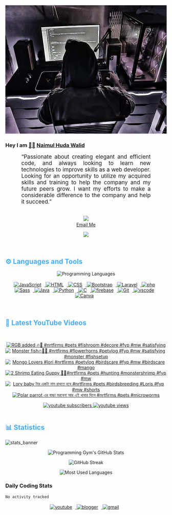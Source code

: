 <!-- ![github_cover_banner](https://www.digitalsolutionservices.com/img/services/web%20development.gif)-->

<div align="center" style="display:block;">
    <img height="400px" width="100%" alt="github cover banner" src="https://raw.githubusercontent.com/NaimulHudaWalid/NaimulHudaWalid/main/272276268_3114779035434264_920860974401480824_n.jpg"/> 
</div>

### Hey I am [👨🏻‍][facebook] [Naimul Huda Walid][youtube]



<p align:"center" style="text-align: justify; margin: 0 50px; font-size: 17px;" >
   “Passionate about creating elegant and efficient code, and always looking to learn new technologies to improve skills as a web developer. Looking for an opportunity to utilize my acquired skills and training to help the company and my future peers grow. I want my efforts to make a considerable difference to the company and help it succeed.”
<br>
<br>
<div align="center">

![](https://visitor-badge.glitch.me/badge?page_id=NaimulHudaWalid)
    <br />
[Email Me](mailto:dev.naimulhuda@gmail.com)
</div>
</p>
<!-- Typing SVG by DenverCoder1 - https://github.com/DenverCoder1/readme-typing-svg -->
<p align="center">
<!--   <a href="https://github.com/DenverCoder1/readme-typing-svg"> -->
    <img src="https://readme-typing-svg.herokuapp.com?color=E22FE4&width=380&height=45&lines=Open-Source+Enthusiast;Learning+In+Public;Empowering+Others;Nice+To+Meet+You+...&center=true"></a>

</p>
<br>
<!-- Languages and Tools -->

<h2 style="color: #44AEFB">⚙️ Languages and Tools</h2>
<div align="center" style="display:block;">
    <img width="100px" alt="Programming Languages" src="https://user-images.githubusercontent.com/78341798/194531121-47b0119a-ce00-439d-b586-125f86acb098.png"/> 
</div>
<br>   
<!-- Icons Resources -->
<!-- https://devicon.dev/ -->
<!-- https://cdn.jsdelivr.net/npm/simple-icons@v3/icons/ -->
<div align="center">
  <a href="https://developer.mozilla.org/en-US/docs/Web/JavaScript" target="_blank" rel="noreferrer">
      <img  alt="JavaScript" height="50px" style="padding-right:10px;" src="https://cdn.jsdelivr.net/gh/devicons/devicon/icons/javascript/javascript-plain.svg"/>
  </a>
  
 
  <a href="https://developer.mozilla.org/en-US/docs/Web/HTML" target="_blank" rel="noreferrer">
      <img  alt="HTML" height="50px" style="padding-right:10px;" src="https://cdn.jsdelivr.net/gh/devicons/devicon/icons/html5/html5-original.svg"/>
  </a>
  <a href="https://developer.mozilla.org/en-US/docs/Web/CSS" target="_blank" rel="noreferrer">
      <img  alt="CSS" height="50px" style="padding-right:10px;" src="https://cdn.jsdelivr.net/gh/devicons/devicon/icons/css3/css3-original.svg"/>
  </a>
  <a href="https://getbootstrap.com/" target="_blank" rel="noreferrer">
      <img  alt="Bootstrap" height="50px" style="padding-right:10px;" src="https://cdn.jsdelivr.net/gh/devicons/devicon/icons/bootstrap/bootstrap-original.svg"/>
  </a> 
  <a href="https://laravel.com/" target="_blank" rel="noreferrer">
      <img  alt="Laravel" height="50px" style="padding-right:10px;" src="https://cdn.jsdelivr.net/gh/devicons/devicon/icons/laravel/laravel-plain.svg"/>
  </a>
  <a href="https://www.php.net/" target="_blank" rel="noreferrer">
      <img  alt="php" height="50px" style="padding-right:10px;" src="https://cdn.jsdelivr.net/gh/devicons/devicon/icons/php/php-original.svg"/>
  </a>
  <a href="https://sass-lang.com/" target="_blank" rel="noreferrer">
      <img  alt="Sass" height="50px" style="padding-right:10px;" src="https://cdn.jsdelivr.net/gh/devicons/devicon/icons/sass/sass-original.svg"/>
  </a>
  <a href="https://www.java.com/en/" target="_blank" rel="noreferrer">
      <img  alt="Java" height="50px" style="padding-right:10px;" src="https://cdn.jsdelivr.net/gh/devicons/devicon/icons/java/java-original.svg"/>
  </a>    
  <a href="https://www.python.org/" target="_blank" rel="noreferrer">
      <img  alt="Python" height="50px" style="padding-right:10px;" src="https://cdn.jsdelivr.net/gh/devicons/devicon/icons/python/python-original.svg"/>
  </a>
  <a href="https://www.cprogramming.com/" target="_blank" rel="noreferrer">
      <img  alt="C" height="50px" style="padding-right:10px;" src="https://cdn.jsdelivr.net/gh/devicons/devicon/icons/c/c-original.svg"/>
  </a>
  
  <a href="https://firebase.google.com/" target="_blank" rel="noreferrer">
      <img  alt="firebase" height="50px" style="padding-right:10px;" src="https://cdn.jsdelivr.net/gh/devicons/devicon/icons/firebase/firebase-plain.svg"/>
  </a>
 
  <a href="https://git-scm.com/" target="_blank" rel="noreferrer">
      <img  alt="Git" height="50px" style="padding-right:10px;" src="https://cdn.jsdelivr.net/gh/devicons/devicon/icons/git/git-original.svg"/>
  </a>
  
  <a href="https://code.visualstudio.com/" target="_blank" rel="noreferrer">
      <img  alt="vscode" height="50px" style="padding-right:10px;"src="https://cdn.jsdelivr.net/gh/devicons/devicon/icons/vscode/vscode-original.svg"/>
  </a>
  <a href="https://www.canva.com/" target="_blank" rel="noreferrer">
      <img  alt="Canva" height="50px" style="padding-right:10px;" src="https://cdn.jsdelivr.net/gh/devicons/devicon/icons/canva/canva-original.svg"/> 
  </a>
</div>
<br>
<br>

<!-- Latest YouTube Videos -->

<h2 style="color: #44AEFB">🎦 Latest YouTube Videos</h2>
<br />

<!-- Resource/Reference: https://github.com/DenverCoder1/github-readme-youtube-cards -->
<div class="youtube videos cards" align="center">

<!-- BEGIN YOUTUBE-CARDS -->
[![RGB added 🔥💯 #nrtfirms #pets #fishroom #decore #fyp #mw #satisfying](https://ytcards.demolab.com/?id=oMZsHs_W5FI&title=RGB+added+%F0%9F%94%A5%F0%9F%92%AF+%23nrtfirms+%23pets+%23fishroom+%23decore+%23fyp+%23mw+%23satisfying&lang=en&timestamp=1720624030&background_color=%230d1117&title_color=%23ffffff&stats_color=%23dedede&max_title_lines=1&width=250&border_radius=5 "RGB added 🔥💯 #nrtfirms #pets #fishroom #decore #fyp #mw #satisfying")](https://www.youtube.com/watch?v=oMZsHs_W5FI)
[![Monster fish🔥💯🖤 #nrtfirms #flowerhorns #petvlog #fyp #mw #satisfying #monster #fishsetup](https://ytcards.demolab.com/?id=Jn-aABwu_CE&title=Monster+fish%F0%9F%94%A5%F0%9F%92%AF%F0%9F%96%A4+%23nrtfirms+%23flowerhorns+%23petvlog+%23fyp+%23mw+%23satisfying+%23monster+%23fishsetup&lang=en&timestamp=1720593350&background_color=%230d1117&title_color=%23ffffff&stats_color=%23dedede&max_title_lines=1&width=250&border_radius=5 "Monster fish🔥💯🖤 #nrtfirms #flowerhorns #petvlog #fyp #mw #satisfying #monster #fishsetup")](https://www.youtube.com/watch?v=Jn-aABwu_CE)
[![Mongo Lovers #lori #nrtfirms #petvlog #birdscare #fyp #mw #birdscare #mango](https://ytcards.demolab.com/?id=Ju5M2B5Hti4&title=Mongo+Lovers+%23lori+%23nrtfirms+%23petvlog+%23birdscare+%23fyp+%23mw+%23birdscare+%23mango&lang=en&timestamp=1720513760&background_color=%230d1117&title_color=%23ffffff&stats_color=%23dedede&max_title_lines=1&width=250&border_radius=5 "Mongo Lovers #lori #nrtfirms #petvlog #birdscare #fyp #mw #birdscare #mango")](https://www.youtube.com/watch?v=Ju5M2B5Hti4)
[![2 Shrimp Eating Guppy 🥺🔥#nrtfirms #pets #hunting #monstershrimp #fyp #mw](https://ytcards.demolab.com/?id=KThQpOTiqm4&title=2+Shrimp+Eating+Guppy+%F0%9F%A5%BA%F0%9F%94%A5%23nrtfirms+%23pets+%23hunting+%23monstershrimp+%23fyp+%23mw&lang=en&timestamp=1720466263&background_color=%230d1117&title_color=%23ffffff&stats_color=%23dedede&max_title_lines=1&width=250&border_radius=5 "2 Shrimp Eating Guppy 🥺🔥#nrtfirms #pets #hunting #monstershrimp #fyp #mw")](https://www.youtube.com/watch?v=KThQpOTiqm4)
[![Lory baby টার একটা নাম রাখতে হবে #nrtfirms #pets #birdsbreeding #Loris #fyp #mw #shorts](https://ytcards.demolab.com/?id=nbBn98EOOO4&title=Lory+baby+%E0%A6%9F%E0%A6%BE%E0%A6%B0+%E0%A6%8F%E0%A6%95%E0%A6%9F%E0%A6%BE+%E0%A6%A8%E0%A6%BE%E0%A6%AE+%E0%A6%B0%E0%A6%BE%E0%A6%96%E0%A6%A4%E0%A7%87+%E0%A6%B9%E0%A6%AC%E0%A7%87+%23nrtfirms+%23pets+%23birdsbreeding+%23Loris+%23fyp+%23mw+%23shorts&lang=en&timestamp=1720352516&background_color=%230d1117&title_color=%23ffffff&stats_color=%23dedede&max_title_lines=1&width=250&border_radius=5 "Lory baby টার একটা নাম রাখতে হবে #nrtfirms #pets #birdsbreeding #Loris #fyp #mw #shorts")](https://www.youtube.com/watch?v=nbBn98EOOO4)
[![Polar parrot এর বাচ্চা মরবেনা আর এই খাবার দিলে #nrtfirms #pets #microworms](https://ytcards.demolab.com/?id=TBfIxnlrgPc&title=Polar+parrot+%E0%A6%8F%E0%A6%B0+%E0%A6%AC%E0%A6%BE%E0%A6%9A%E0%A7%8D%E0%A6%9A%E0%A6%BE+%E0%A6%AE%E0%A6%B0%E0%A6%AC%E0%A7%87%E0%A6%A8%E0%A6%BE+%E0%A6%86%E0%A6%B0+%E0%A6%8F%E0%A6%87+%E0%A6%96%E0%A6%BE%E0%A6%AC%E0%A6%BE%E0%A6%B0+%E0%A6%A6%E0%A6%BF%E0%A6%B2%E0%A7%87+%23nrtfirms+%23pets+%23microworms&lang=en&timestamp=1720275226&background_color=%230d1117&title_color=%23ffffff&stats_color=%23dedede&max_title_lines=1&width=250&border_radius=5 "Polar parrot এর বাচ্চা মরবেনা আর এই খাবার দিলে #nrtfirms #pets #microworms")](https://www.youtube.com/watch?v=TBfIxnlrgPc)
<!-- END YOUTUBE-CARDS -->
</div>

<!-- Begin Youtube Buttons -->
<!-- Resource/Reference:  https://github.com/DenverCoder1/custom-icon-badges -->
<div class="youtube buttons" align="center">
    <a href="https://www.youtube.com/channel/UCa3YaFwzSII0kKg3Nads2dQ"  target="_blank">
        <img alt="youtube subscribers" src="https://img.shields.io/youtube/channel/subscribers/UCa3YaFwzSII0kKg3Nads2dQ?logo=youtube&logoColor=red&style=for-the-badge"/>
    </a> 
    <a href="https://www.youtube.com/channel/UCa3YaFwzSII0kKg3Nads2dQ"  target="_blank">
        <img alt="youtube views" src="https://custom-icon-badges.demolab.com/youtube/channel/views/UCa3YaFwzSII0kKg3Nads2dQ?color=%23E05D44&logo=eye&logoColor=white&style=for-the-badge&labelColor=#555555"/>
    </a> 
</div>
<br>
<!-- End Youtube Buttons -->

<!-- Statistics -->

<h2 style="color: #44AEFB">📊 Statistics</h2>

![stats_banner](https://user-images.githubusercontent.com/78341798/194534778-d662496c-ae00-4e8d-ae9b-b90912054e7f.gif)

<!-- Begin Stats Cards -->
<!-- Resources:  -->
<!-- Github & Languages Stats: https://github.com/naimul15-12090/github-readme-stats --> 
<!-- Streak Stats: https://github.com/denvercoder1/github-readme-streak-stats -->
<!-- Change the value after ?username= to your GitHub username. -->
<div class="stats" align="center">

![Programming Gym's GitHub Stats](https://github-readme-stats.vercel.app/api?username=NaimulHudaWalid&hide=stars&count_private=true&show_icons=true&theme=algolia&border_radius=20)

![GitHub Streak](https://streak-stats.demolab.com?user=NaimulHudaWalid&count_private=true&theme=algolia&border_radius=22)

![Most Used Languages](https://github-readme-stats.vercel.app/api/top-langs/?username=NaimulHudaWalid&langs_count=8&layout=compact&show_icons=true&theme=algolia&border_radius=20)
    
<!-- ![Top Langs](https://github-readme-stats.vercel.app/api/top-langs/?username=naimul15-12090&langs_count=8) -->
<!-- [![Top Langs](https://github-readme-stats.vercel.app/api/top-langs/?username=naimul15-12090&layout=compact)](https://github.com/anuraghazra/github-readme-stats)
 -->
    
</div>
<!--  End Stats Cards -->



### Daily Coding Stats
<!--START_SECTION:waka-->

```txt
No activity tracked
```

<!--END_SECTION:waka-->
<!-- Begin Footer -->
<!-- Icons Resources -->
<!-- https://devicon.dev/ -->
<div class="footer" align="center" style="margin:15px;">
    <a href="https://www.youtube.com/channel/UCa3YaFwzSII0kKg3Nads2dQ" target="_blank">
        <img  style="margin:0 10px 10px 0;" src="https://user-images.githubusercontent.com/78341798/194531650-698ef1b1-9cbd-4b4f-96ef-5a2ec4b5d7e6.svg" alt="youtube" width="40px"/>
    </a>
    <a href="https://www.linkedin.com/in/naimulhudawalid/" target="_blank">
        <img style="margin:0 10px 10px 0;" src="https://user-images.githubusercontent.com/78341798/194531458-b5dfeb1b-bad5-4dfa-909a-2e402262db9a.svg" alt="blogger" width="40px"/>
    </a>
    <a href="mailto:dev.naimulhuda@gmail.com" target="_blank">
        <img style="margin:0 10px 10px 0;" src="https://user-images.githubusercontent.com/78341798/194531383-ddb2b774-5bb9-491c-b601-4a4a7d9792fb.svg" alt="gmail" width="40px"/>
    </a>
</div>
<!-- End Footer -->

[youtube]: https://www.youtube.com/channel/UCa3YaFwzSII0kKg3Nads2dQ
[facebook]: https://www.facebook.com/profile.php?id=100007065945838
